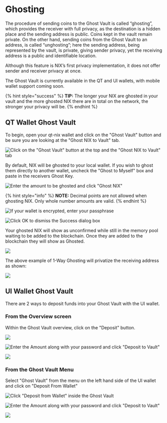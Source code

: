 # Ghosting

The procedure of sending coins to the Ghost Vault is called “ghosting”, which provides the receiver with full privacy, as the destination is a hidden place and the sending address is public. Coins kept in the vault remain private. On the other hand, sending coins from the Ghost Vault to an address, is called “unghosting”; here the sending address, being represented by the vault, is private, giving sender privacy, yet the receiving address is a public and identifiable location.

Although this feature is NIX’s first privacy implementation, it does not offer sender and receiver privacy at once.

The Ghost Vault is currently available in the QT and UI wallets, with mobile wallet support coming soon.

{% hint style="success" %}
**TIP:** The longer your NIX are ghosted in your vault and the more ghosted NIX there are in total on the network, the stronger your privacy will be.
{% endhint %}

## QT Wallet Ghost Vault

To begin, open your qt-nix wallet and click on the "Ghost Vault" button and be sure you are looking at the "Ghost NIX to Vault" tab.

![Click on the &quot;Ghost Vault&quot; button at the top and the &quot;Ghost NIX to Vault&quot; tab](../../.gitbook/assets/qt-ghostvault.png)

By default, NIX will be ghosted to your local wallet. If you wish to ghost them directly to another wallet, uncheck the "Ghost to Myself" box and paste in the receivers Ghost Key.

![Enter the amount to be ghosted and click &quot;Ghost NIX&quot;](../../.gitbook/assets/qt-ghostingtomyself.png)

{% hint style="info" %}
**NOTE:** Decimal points are not allowed when ghosting NIX. Only whole number amounts are valid.
{% endhint %}

![If your wallet is encrypted, enter your passphrase](../../.gitbook/assets/qt-unlock.png)

![Click OK to dismiss the Success dialog box](../../.gitbook/assets/qt-ghostingsuccess.png)

Your ghosted NIX will show as unconfirmed while still in the memory pool waiting to be added to the blockchain. Once they are added to the blockchain they will show as Ghosted.

![](../../.gitbook/assets/qt-ghosted.png)

The above example of 1-Way Ghosting will privatize the receiving address as shown:

![](../../.gitbook/assets/1wayghosttx.png)

## UI Wallet Ghost Vault

There are 2 ways to deposit funds into your Ghost Vault with the UI wallet.

### From the Overview screen

Within the Ghost Vault overview, click on the "Deposit" button.

![](../../.gitbook/assets/ui-overviewghoststart.png)

![Enter the Amount along with your password and click &quot;Deposit to Vault&quot;](../../.gitbook/assets/ui-overviewghostdeposit.png)

![](../../.gitbook/assets/ui-overviewghostingsuccess.png)

### From the Ghost Vault Menu

Select "Ghost Vault" from the menu on the left hand side of the UI wallet and click on "Deposit From Wallet"

![Click &quot;Deposit from Wallet&quot; inside the Ghost Vault](../../.gitbook/assets/ui-ghostvaultdeposit.png)

![Enter the Amount along with your password and click &quot;Deposit to Vault&quot;](../../.gitbook/assets/ui-ghostvaultghosting.png)

![](../../.gitbook/assets/ui-ghostvaultghostingsuccess.png)

